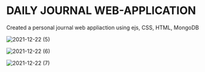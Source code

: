 # DAILY JOURNAL WEB-APPLICATION
Created a personal journal web appliaction using ejs, CSS, HTML, MongoDB</br>

![2021-12-22 (5)](https://user-images.githubusercontent.com/78272867/147078250-1eda7e36-f45a-44e3-948b-636154e11444.png)


![2021-12-22 (6)](https://user-images.githubusercontent.com/78272867/147078141-815fd391-d43d-47cf-ac7e-2d0fd48dea52.png)


![2021-12-22 (7)](https://user-images.githubusercontent.com/78272867/147078315-4f567cf6-f284-4a53-a08f-0157431c0692.png)

